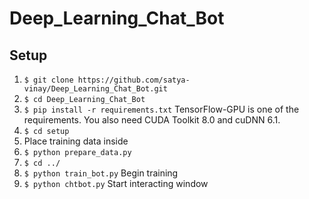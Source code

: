 # Deep_Learning_Chat_Bot

Setup
-------------


 1. ```$ git clone https://github.com/satya-vinay/Deep_Learning_Chat_Bot.git```  
 2. ```$ cd Deep_Learning_Chat_Bot```
 3. ```$ pip install -r requirements.txt``` TensorFlow-GPU is one of the requirements. You also need CUDA Toolkit 8.0 and cuDNN 6.1. 
 4. ```$ cd setup```
 5. Place training data inside 
 8. ```$ python prepare_data.py``` 
 9. ```$ cd ../```
 10. ```$ python train_bot.py``` Begin training
 11.  ```$ python chtbot.py``` Start interacting window
